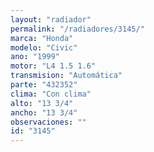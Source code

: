 ```yaml
---
layout: "radiador"
permalink: "/radiadores/3145/"
marca: "Honda"
modelo: "Civic"
ano: "1999"
motor: "L4 1.5 1.6"
transmision: "Automática"
parte: "432352"
clima: "Con clima"
alto: "13 3/4"
ancho: "13 3/4"
observaciones: ""
id: "3145"
---
```


